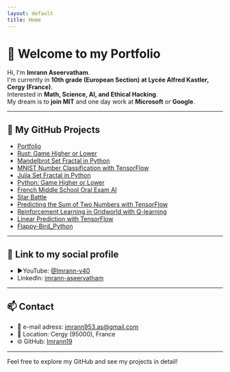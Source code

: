 ```yaml
---
layout: default
title: Home
---
```


# 👋 Welcome to my Portfolio

Hi, I'm **Imrann Aseervatham**.  
I'm currently in **10th grade (European Section) at Lycée Alfred Kastler, Cergy (France)**.  
Interested in **Math, Science, AI, and Ethical Hacking**.  
My dream is to **join MIT** and one day work at **Microsoft** or **Google**.  

---

## 🚀 My GitHub Projects

- [Portfolio ](https://github.com/Imrann19/Imrann19.github.io)
- [Rust: Game Higher or Lower](https://github.com/Imrann19/Rust-Game-Higher-or-Lower)
- [Mandelbrot Set Fractal in Python](https://github.com/Imrann19/Mandelbrot-Set-Fractal-in-Python)
- [MNIST Number Classification with TensorFlow](https://github.com/Imrann19/MNIST-Number-classification-with-TensorFlow)
- [Julia Set Fractal in Python](https://github.com/Imrann19/Julia-Set-Fractal-in-Python)
- [Python: Game Higher or Lower](https://github.com/Imrann19/Python-Game-Higher-or-Lower)
- [French Middle School Oral Exam AI](https://github.com/Imrann19/French-Middle-School-Oral-Exam-AI)
- [Star Battle](https://github.com/Imrann19/star_battle)
- [Predicting the Sum of Two Numbers with TensorFlow](https://github.com/Imrann19/Predicting-the-sum-of-Two-Numbers-with-Tensorflow)
- [Reinforcement Learning in Gridworld with Q-learning](https://github.com/Imrann19/Reinforcement-Learning-in-Gridworld-with-Q-learning)
- [Linear Prediction with TensorFlow](https://github.com/Imrann19/Linear-Prediction-with-TensorFlow)
- [Flappy-Bird_Python](https://github.com/Imrann19/Flappy-Bird_Python)

---

## 🔗 Link to my social profile

- ▶️YouTube: [@Imrann-v40](https://www.youtube.com/@Imrann-v4o)
- LinkedIn: [imrann-aseervatham](https://www.linkedin.com/in/imrann-aseervatham-9965a4319/)

---

## 📫 Contact

- 📧 e-mail adress: imrann953.as@gmail.com  
- 📍 Location: Cergy (95000), France  
- 🌐 GitHub: [Imrann19](https://github.com/Imrann19)

---

Feel free to explore my GitHub and see my projects in detail!
